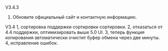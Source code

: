 V3.4.3
1. Обновите официальный сайт и контактную информацию.

V3.4
1, сортировка поддержки сортировки сортировки.
2, отказаться от 4.4 поддержки, оптимизировать выше 5.0 UI.
3, теперь функция копирования автоматически очистит буфер обмена через две минуты.
4, исправление ошибок.